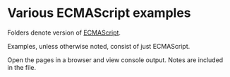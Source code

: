 # Various ECMAScript examples

Folders denote version of [ECMAScript](http://en.wikipedia.org/wiki/ECMAScript).

Examples, unless otherwise noted, consist of just ECMAScript.

Open the pages in a browser and view console output. Notes are included in the file.
